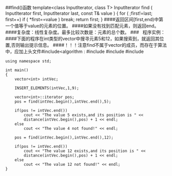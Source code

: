 ##find()函数
	template<class InputIterator, class T>
	  InputIterator find ( InputIterator first, InputIterator last, const T& value )
	  {
		for ( ;first!=last; first++) if ( *first==value ) break;
		return first;
	  }
####返回区间[first,end)中第一个值等于value的元素的位置。
####如果没有找到匹配元素，则返回end。
####复杂度：线性复杂度。最多比较次数是：元素的总个数。
###&nbsp;&nbsp;&nbsp;程序实例：
####下面的程序在int类型的vector中搜寻元素5和12，如果搜索到，就返回其位置,否则输出提示信息。
####！！！注意find不属于vector的成员，而存在于算法中，应加上头文件#include<algorithm :
	#include <vector>
	#include <algorithm>
	#include <iostream>
 
	using namespace std;
 
	int main()
	{
		vector<int> intVec;
 
		INSERT_ELEMENTS(intVec,1,9);
 
		vector<int>::iterator pos;
		pos = find(intVec.begin(),intVec.end(),5);
 
		if(pos != intVec.end())
			cout << "The value 5 exists,and its position is " <<
			distance(intVec.begin(),pos) + 1 << endl;
		else
			cout << "The value 4 not found!" << endl;
 
		pos = find(intVec.begin(),intVec.end(),12);
 
		if(pos != intVec.end())
			cout << "The value 12 exists,and its position is " <<
			distance(intVec.begin(),pos) + 1 << endl;
		else
			cout << "The value 12 not found!" << endl;
	}

